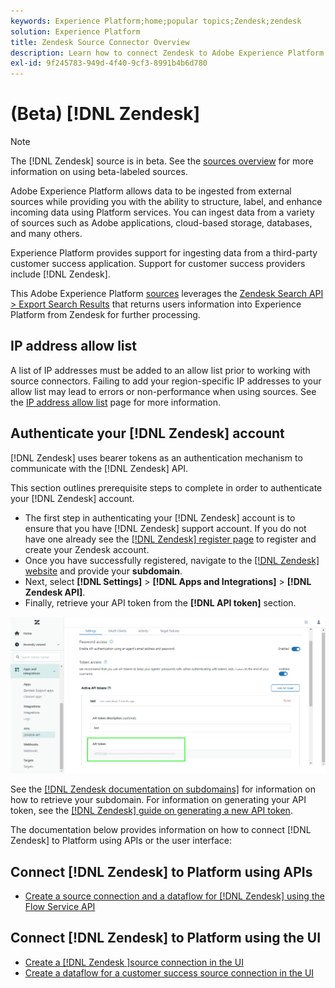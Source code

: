 ```yaml
---
keywords: Experience Platform;home;popular topics;Zendesk;zendesk
solution: Experience Platform
title: Zendesk Source Connector Overview
description: Learn how to connect Zendesk to Adobe Experience Platform using APIs or the user interface.
exl-id: 9f245783-949d-4f40-9cf3-8991b4b6d780
---
```

# (Beta) [!DNL Zendesk]

>[!NOTE]
>
>The [!DNL Zendesk] source is in beta. See the [sources overview](../../home.md#terms-and-conditions) for more information on using beta-labeled sources.

Adobe Experience Platform allows data to be ingested from external sources while providing you with the ability to structure, label, and enhance incoming data using Platform services. You can ingest data from a variety of sources such as Adobe applications, cloud-based storage, databases, and many others.

Experience Platform provides support for ingesting data from a third-party customer success application. Support for customer success providers include [!DNL Zendesk].

This Adobe Experience Platform [sources](https://experienceleague.adobe.com/docs/experience-platform/sources/home.html?lang=en) leverages the [Zendesk Search API > Export Search Results](https://developer.zendesk.com/api-reference/ticketing/ticket-management/search/#export-search-results) that returns users information into Experience Platform from Zendesk for further processing.

## IP address allow list

A list of IP addresses must be added to an allow list prior to working with source connectors. Failing to add your region-specific IP addresses to your allow list may lead to errors or non-performance when using sources. See the [IP address allow list](../../ip-address-allow-list.md) page for more information.

## Authenticate your [!DNL Zendesk] account

[!DNL Zendesk] uses bearer tokens as an authentication mechanism to communicate with the [!DNL Zendesk] API.

This section outlines prerequisite steps to complete in order to authenticate your [!DNL Zendesk] account.

* The first step in authenticating your [!DNL Zendesk] account is to ensure that you have [!DNL Zendesk] support account. If you do not have one already see the [[!DNL Zendesk] register page](https://www.zendesk.com/register/) to register and create your Zendesk account.
* Once you have successfully registered, navigate to the [[!DNL Zendesk] website](https://www.zendesk.com/login/) and provide your **subdomain**. 
* Next, select **[!DNL Settings]** > **[!DNL Apps and Integrations]** > **[!DNL Zendesk API]**.
* Finally, retrieve your API token from the **[!DNL API token]** section.

![Zendesk API token](../../images/tutorials/create/zendesk/zendesk-api-tokens.png)

See the [[!DNL Zendesk documentation on subdomains]](https://support.zendesk.com/hc/en-us/articles/4409381383578-Where-can-I-find-my-Zendesk-subdomain-) for information on how to retrieve your subdomain. For information on generating your API token, see the [[!DNL Zendesk] guide on generating a new API token](https://support.zendesk.com/hc/en-us/articles/4408889192858-Generating-a-new-API-token).

The documentation below provides information on how to connect [!DNL Zendesk] to Platform using APIs or the user interface:

## Connect [!DNL Zendesk] to Platform using APIs

* [Create a source connection and a dataflow for [!DNL Zendesk] using the Flow Service API](../../tutorials/api/create/customer-success/zendesk.md)

## Connect [!DNL Zendesk] to Platform using the UI

* [Create a [!DNL Zendesk ]source connection in the UI](../../tutorials/ui/create/customer-success/zendesk.md)
* [Create a dataflow for a customer success source connection in the UI](../../tutorials/ui/dataflow/customer-success.md)
